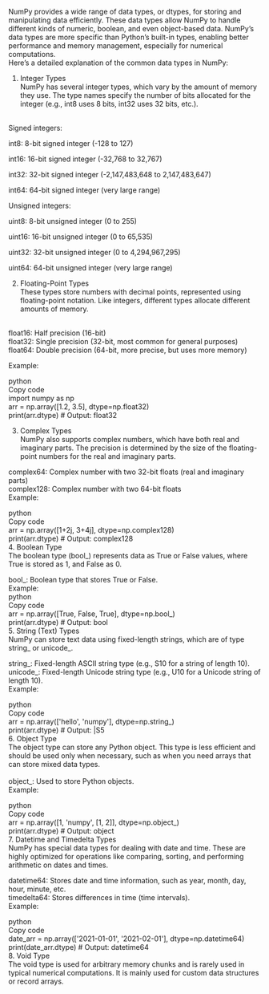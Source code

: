 NumPy provides a wide range of data types, or dtypes, for storing and manipulating data efficiently. These data types allow NumPy to handle different kinds of numeric, boolean, and even object-based data. NumPy’s data types are more specific than Python’s built-in types, enabling better performance and memory management, especially for numerical computations.
<br>
Here’s a detailed explanation of the common data types in NumPy:
<br>
1. Integer Types<br>
NumPy has several integer types, which vary by the amount of memory they use. The type names specify the number of bits allocated for the integer (e.g., int8 uses 8 bits, int32 uses 32 bits, etc.).
<br>
Signed integers:<br>

int8: 8-bit signed integer (-128 to 127)<br>

int16: 16-bit signed integer (-32,768 to 32,767)<br>

int32: 32-bit signed integer (-2,147,483,648 to 2,147,483,647)<br>

int64: 64-bit signed integer (very large range)<br>

Unsigned integers:<br>


uint8: 8-bit unsigned integer (0 to 255)<br>

uint16: 16-bit unsigned integer (0 to 65,535)<br>

uint32: 32-bit unsigned integer (0 to 4,294,967,295)<br>

uint64: 64-bit unsigned integer (very large range)<br>

2. Floating-Point Types<br>
These types store numbers with decimal points, represented using floating-point notation. Like integers, different types allocate different amounts of memory.
<br>
float16: Half precision (16-bit)<br>
float32: Single precision (32-bit, most common for general purposes)<br>
float64: Double precision (64-bit, more precise, but uses more memory)<br>

Example:<br>

python<br>
Copy code<br>
import numpy as np<br>
arr = np.array([1.2, 3.5], dtype=np.float32)<br>
print(arr.dtype)  # Output: float32<br>

3. Complex Types<br>
NumPy also supports complex numbers, which have both real and imaginary parts. The precision is determined by the size of the floating-point numbers for the real and imaginary parts.<br>

complex64: Complex number with two 32-bit floats (real and imaginary parts)<br>
complex128: Complex number with two 64-bit floats<br>
Example:<br>

python<br>
Copy code<br>
arr = np.array([1+2j, 3+4j], dtype=np.complex128)<br>
print(arr.dtype)  # Output: complex128<br>
4. Boolean Type<br>
The boolean type (bool_) represents data as True or False values, where True is stored as 1, and False as 0.<br>

bool_: Boolean type that stores True or False.<br>
Example:
<br>
python<br>
Copy code<br>
arr = np.array([True, False, True], dtype=np.bool_)<br>
print(arr.dtype)  # Output: bool<br>
5. String (Text) Types<br>
NumPy can store text data using fixed-length strings, which are of type string_ or unicode_.<br>

string_: Fixed-length ASCII string type (e.g., S10 for a string of length 10).<br>
unicode_: Fixed-length Unicode string type (e.g., U10 for a Unicode string of length 10).<br>
Example:<br>

python<br>
Copy code<br>
arr = np.array(['hello', 'numpy'], dtype=np.string_)<br>
print(arr.dtype)  # Output: |S5<br>
6. Object Type<br>
The object type can store any Python object. This type is less efficient and should be used only when necessary, such as when you need arrays that can store mixed data types.<br>
<br>
object_: Used to store Python objects.<br>
Example:<br>

python<br>
Copy code<br>
arr = np.array([1, 'numpy', [1, 2]], dtype=np.object_)<br>
print(arr.dtype)  # Output: object<br>
7. Datetime and Timedelta Types<br>
NumPy has special data types for dealing with date and time. These are highly optimized for operations like comparing, sorting, and performing arithmetic on dates and times.<br>

datetime64: Stores date and time information, such as year, month, day, hour, minute, etc.<br>
timedelta64: Stores differences in time (time intervals).<br>
Example:<br>

python<br>
Copy code<br>
date_arr = np.array(['2021-01-01', '2021-02-01'], dtype=np.datetime64)<br>
print(date_arr.dtype)  # Output: datetime64<br>
8. Void Type<br>
The void type is used for arbitrary memory chunks and is rarely used in typical numerical computations. It is mainly used for custom data structures or record arrays.<br>






